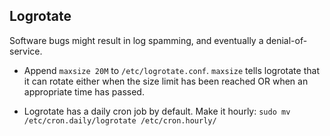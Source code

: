 ## Logrotate
Software bugs might result in log spamming, and eventually a denial-of-service.

+ Append `maxsize 20M` to `/etc/logrotate.conf`. `maxsize` tells logrotate that it can rotate either when the size limit has been reached OR when an appropriate time has passed.

+ Logrotate has a daily cron job by default. Make it hourly:
`sudo mv /etc/cron.daily/logrotate /etc/cron.hourly/`
